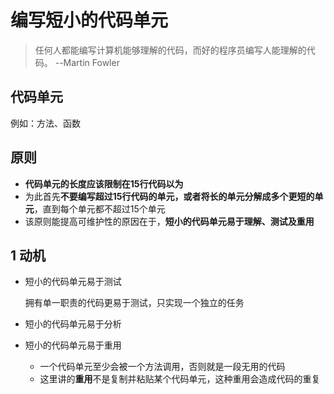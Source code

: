 # 编写短小的代码单元

> 任何人都能编写计算机能够理解的代码，而好的程序员编写人能理解的代码。  --Martin Fowler



## 代码单元

例如：方法、函数



## **原则**

* **代码单元的长度应该限制在15行代码以为**
* 为此首先**不要编写超过15行代码的单元，或者将长的单元分解成多个更短的单元**，直到每个单元都不超过15个单元
* 该原则能提高可维护性的原因在于，**短小的代码单元易于理解、测试及重用**



## 1 动机

* 短小的代码单元易于测试

  拥有单一职责的代码更易于测试，只实现一个独立的任务

* 短小的代码单元易于分析

* 短小的代码单元易于重用

  - 一个代码单元至少会被一个方法调用，否则就是一段无用的代码
  - 这里讲的**重用**不是复制并粘贴某个代码单元，这种重用会造成代码的重复

  ​

  ​